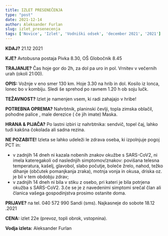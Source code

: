 ```yaml
---
title: IZLET PRESENEČENJA
type: "post"
date: 2021-12-14
author: Aleksander Furlan 
slug: izlet_presenecenja
tags: ['Novice', 'Izlet', 'Vodniški odsek', 'december 2021', '2021']
---
```


**KDAJ?** 21.12 2021 

**KJE?** Avtobusna postaja Pivka 8.30, OŠ Globočnik 8.45                                   

**TRAJANJE?** Čas hoje gor do 2h, za dol pa uro in pol. Vrnitev v večernih urah (okoli 21:00).

**OPIS:** Vožnje v eno smer 130 km. Hoje 3.30 na hrib in dol. Kosilo iz lonca, lonec bo v kombiju. Sledi še sprehod po ravnem 1.20 h ob soju lučk.

**TEŽAVNOST?** Izlet je namenjen vsem, ki radi zahajajo v hribe!

**POTREBNA OPREMA?** Nahrbtnik, planinski čevlji, topla zimska oblačil, pohodne palice , male derezice ( če jih imate) Maska.

**HRANA & PIJAČA?** Po lastni izbiri iz nahrbtnika: sendvič, topel čaj, lahko tudi kakšna čokolada ali sadna rezina.

**NE POZABITE!** Izleta se lahko udeleži le zdrava oseba, ki izpolnjuje pogoj PCT in:
- v zadnjih 14 dneh ni kazala nobenih znakov okužbe s SARS-CoV2, ni imela kateregakoli od naslednjih simptomov/znakov: povišana telesna temperatura, kašelj, glavobol, slabo počutje, boleče žrelo, nahod, težko dihanje (občutek pomanjkanja zraka), motnja vonja in okusa, driska oz. je bil v tem obdobju zdrav;
- v zadnjih 14 dneh ni bila v stiku z osebo, pri kateri je bila potrjena okužba s SARS-CoV2. 3.če se je z navedenimi simptomi srečal član ali članica vašega gospodinjstva prosimo ostanite doma.

**PRIJAVE?** na tel. 040 572 990 Sandi (sms). Najkasneje do sobote 18.12 .2021

**CENA:** izlet 22e (prevoz, topli obrok, vstopnina).

**Vodja izleta:** Aleksander Furlan 
